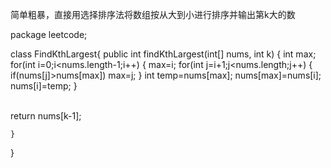 简单粗暴，直接用选择排序法将数组按从大到小进行排序并输出第k大的数

package leetcode;

class  FindKthLargest{
    public int findKthLargest(int[] nums, int k) {
    	int max;
    	for(int i=0;i<nums.length-1;i++) {
    		max=i;
    		for(int j=i+1;j<nums.length;j++) {
    			if(nums[j]>nums[max])
    				max=j;
    		}
    		int temp=nums[max];
    		nums[max]=nums[i];
    		nums[i]=temp;
    	}
    	
​    	
		return nums[k-1];
	    
	}
}